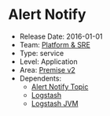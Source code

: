 # Alert Notify
* Release Date: 2016-01-01
* Team: [Platform & SRE](../teams/platform.md)
* Type: service
* Level: Application
* Area: [Premise v2](../areas/v2.png)
* Dependents:
  * [Alert Notify Topic](alert-notify-topic.md)
  * [Logstash](logstash.md)
  * [Logstash JVM](logstash-jvm.md)
